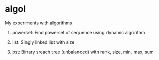 algol
=====

My experiments with algorithms


1. powerset:
		Find powerset of sequence using dynamic algorithm

2. list:
		Singly linked list with size

3. bst:
		Binary sreach tree (unbalanced) with rank, size, min, max, sum


